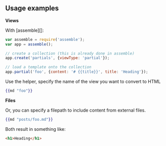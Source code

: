 ## Usage examples

**Views**

With [assemble][]:

```js
var assemble = require('assemble');
var app = assemble();

// create a collection (this is already done in assemble)
app.create('partials', {viewType: 'partial'});

// load a template onto the collection
app.partial('foo', {content: '# {{title}}', title: 'Heading'});
```

Use the helper, specify the name of the view you want to convert to HTML

```handlebars
{{md "foo"}}
```

**Files**

Or, you can specify a filepath to include content from external files.

```handlebars
{{md "posts/foo.md"}}
```

Both result in something like:


```html
<h1>Heading</h1>
```
